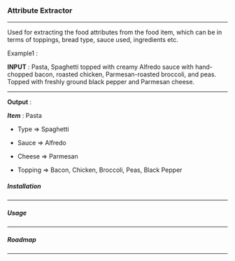 ### Attribute Extractor

_________________________

Used for extracting the food attributes from the food item, which can be in terms of toppings, bread type, sauce used, ingredients etc. 

Example1 :

**INPUT** : Pasta, Spaghetti topped with creamy Alfredo sauce with hand-chopped
bacon, roasted chicken, Parmesan-roasted broccoli, and peas. Topped with
freshly ground black pepper and Parmesan cheese.

****

**Output** : 

***Item*** : Pasta

* Type => Spaghetti

* Sauce => Alfredo

* Cheese => Parmesan

* Topping => Bacon, Chicken, Broccoli, Peas, Black Pepper

  

##### Installation

______________________



##### Usage

----------------------



##### Roadmap

_______________________



